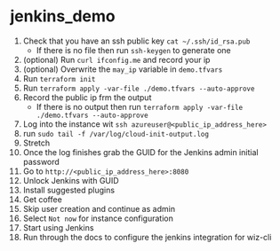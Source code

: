 # jenkins_demo

1. Check that you have an ssh public key `cat ~/.ssh/id_rsa.pub`
    * If there is no file then run `ssh-keygen` to generate one
2. (optional) Run `curl ifconfig.me` and record your ip
3. (optional) Overwrite the `may_ip` variable in `demo.tfvars`
4. Run `terraform init`
5. Run `terraform apply -var-file ./demo.tfvars --auto-approve`
6. Record the public ip frm the output
    * If there is no output then run `terraform apply -var-file ./demo.tfvars --auto-approve`
7. Log into the instance wit `ssh azureuser@<public_ip_address_here>`
8. run `sudo tail -f /var/log/cloud-init-output.log`
9. Stretch
10. Once the log finishes grab the GUID for the Jenkins admin initial password
[](./images/cloud_init_complete.png)
11. Go to `http://<public_ip_address_here>:8080`
12. Unlock Jenkins with GUID
[](./images/unlock_jenkins.png)
13. Install suggested plugins
[](./images/install_plugins.png)
14. Get coffee
15. Skip user creation and continue as admin
16. Select `Not now` for instance configuration
17. Start using Jenkins
[](./images/start_using_jenkins.png)
18. Run through the docs to configure the jenkins integration for wiz-cli